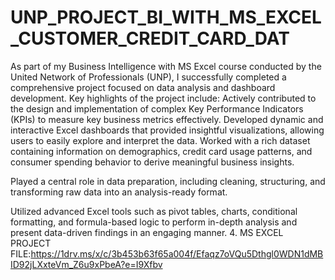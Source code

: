 # UNP_PROJECT_BI_WITH_MS_EXCEL_CUSTOMER_CREDIT_CARD_DAT
As part of my Business Intelligence with MS Excel course conducted by the United Network of Professionals (UNP), I successfully completed a comprehensive project focused on data analysis and dashboard development.
Key highlights of the project include:
Actively contributed to the design and implementation of complex Key Performance Indicators (KPIs) to measure key business metrics effectively.
Developed dynamic and interactive Excel dashboards that provided insightful visualizations, allowing users to easily explore and interpret the data.
Worked with a rich dataset containing information on demographics, credit card usage patterns, and consumer spending behavior to derive meaningful business insights.

Played a central role in data preparation, including cleaning, structuring, and transforming raw data into an analysis-ready format.

Utilized advanced Excel tools such as pivot tables, charts, conditional formatting, and formula-based logic to perform in-depth analysis and present data-driven findings in an engaging manner.
4. MS EXCEL PROJECT FILE:https://1drv.ms/x/c/3b453b63f65a004f/Efaqz7oVQu5Dthgl0WDN1dMBID92jLXxteVm_Z6u9xPbeA?e=I9Xfbv 
